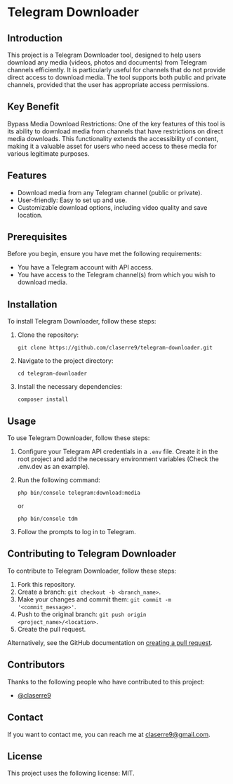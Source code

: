 
# Telegram Downloader

## Introduction
This project is a Telegram Downloader tool, designed to help users download any media (videos, photos and documents) from Telegram channels efficiently. 
It is particularly useful for channels that do not provide direct access to download media. The tool supports both public and private channels, provided that the user has appropriate access permissions.

## Key Benefit
Bypass Media Download Restrictions: One of the key features of this tool is its ability to download media from channels 
that have restrictions on direct media downloads. This functionality extends the accessibility of content, making it a valuable asset for users 
who need access to these media for various legitimate purposes.

## Features
- Download media from any Telegram channel (public or private).
- User-friendly: Easy to set up and use.
- Customizable download options, including video quality and save location.

## Prerequisites
Before you begin, ensure you have met the following requirements:
- You have a Telegram account with API access.
- You have access to the Telegram channel(s) from which you wish to download media.

## Installation
To install Telegram Downloader, follow these steps:

1. Clone the repository:
   ```
   git clone https://github.com/claserre9/telegram-downloader.git
   ```
2. Navigate to the project directory:
   ```
   cd telegram-downloader
   ```
3. Install the necessary dependencies:
   ```
   composer install
   ```

## Usage
To use Telegram Downloader, follow these steps:

1. Configure your Telegram API credentials in a `.env` file. Create it in the root project and add the necessary 
   environment variables (Check the .env.dev as an example).
2. Run the following command:
   ```
   php bin/console telegram:download:media
   ```
   or 

   ```
   php bin/console tdm
   ````
3. Follow the prompts to log in to Telegram.

## Contributing to Telegram Downloader
To contribute to Telegram Downloader, follow these steps:

1. Fork this repository.
2. Create a branch: `git checkout -b <branch_name>`.
3. Make your changes and commit them: `git commit -m '<commit_message>'`.
4. Push to the original branch: `git push origin <project_name>/<location>`.
5. Create the pull request.

Alternatively, see the GitHub documentation on [creating a pull request](https://docs.github.com/en/github/collaborating-with-issues-and-pull-requests/creating-a-pull-request).

## Contributors
Thanks to the following people who have contributed to this project:

- [@claserre9](https://github.com/claserre9)

## Contact
If you want to contact me, you can reach me at claserre9@gmail.com.

## License
This project uses the following license: MIT.